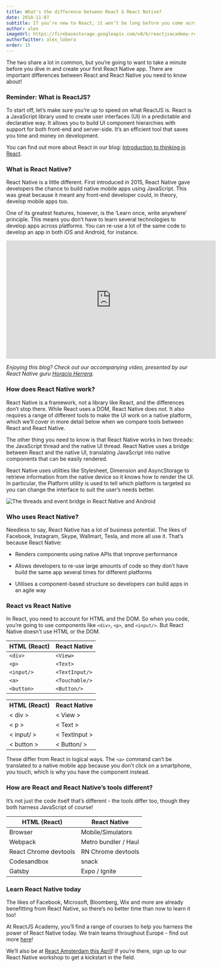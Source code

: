 ```yaml
---
title: What's the difference between React & React Native?
date: 2018-11-07
subtitle: If you’re new to React, it won’t be long before you come across React Native.
author: alex
imageUrl: https://firebasestorage.googleapis.com/v0/b/reactjsacademy-react.appspot.com/o/blog%20post%20images%2Freact-native-differences%2FreactNative_differences2.jpg?alt=media
authorTwitter: alex_lobera
order: 15
---
```


The two share a lot in common, but you’re going to want to take a minute before you dive in and create your first React Native app. There are important differences between React and React Native you need to know about!

### Reminder: What is ReactJS?

To start off, let’s make sure you’re up to speed on what ReactJS is. React is a JavaScript library used to create user interfaces (UI) in a predictable and declarative way. It allows you to build UI component hierarchies with support for both front-end and server-side. It’s an efficient tool that saves you time and money on development.

You can find out more about React in our blog: [Introduction to thinking in React](https://reactjs.academy/blog/introduction-to-thinking-in-react/).

### What is React Native?

React Native is a little different. First introduced in 2015, React Native gave developers the chance to build native mobile apps using JavaScript. This was great because it meant any front-end developer could, in theory, develop mobile apps too.

One of its greatest features, however, is the ‘Learn once, write anywhere’ principle. This means you don’t have to learn several technologies to develop apps across platforms. You can re-use a lot of the same code to develop an app in both iOS and Android, for instance.

<iframe width="560" height="315" src="https://www.youtube.com/embed/2IC0rXKfchU" frameborder="0" allow="accelerometer; autoplay; encrypted-media; gyroscope; picture-in-picture" allowfullscreen></iframe>

_Enjoying this blog? Check out our accompanying video, presented by our React Native guru [Horacio Herrera](https://reactjs.academy/about-us/#horacio-herrera)._

### How does React Native work?

React Native is a framework, not a library like React, and the differences don’t stop there. While React uses a DOM, React Native does not. It also requires a range of different tools to make the UI work on a native platform, which we’ll cover in more detail below when we compare tools between React and React Native.

The other thing you need to know is that React Native works in two threads: the JavaScript thread and the native UI thread. React Native uses a bridge between React and the native UI, translating JavaScript into native components that can be easily rendered.

React Native uses utilities like Stylesheet, Dimension and AsyncStorage to retrieve information from the native device so it knows how to render the UI. In particular, the Platform utility is used to tell which platform is targeted so you can change the interface to suit the user’s needs better.

<img placeholder-height="259px" src="https://firebasestorage.googleapis.com/v0/b/reactjsacademy-react.appspot.com/o/blog%20post%20images%2Freact-native-differences%2FreactNative_eventBridge.jpg?alt=media" alt="The threads and event bridge in React Native and Android"></img>

### Who uses React Native?

Needless to say, React Native has a lot of business potential. The likes of Facebook, Instagram, Skype, Wallmart, Tesla, and more all use it. That’s because React Native:

- Renders components using native APIs that improve performance

- Allows developers to re-use large amounts of code so they don’t have build the same app several times for different platforms

- Utilises a component-based structure so developers can build apps in an agile way

### React vs React Native

In React, you need to account for HTML and the DOM. So when you code, you’re going to use components like `<div>`, `<p>`, and `<input/>`. But React Native doesn’t use HTML or the DOM.

| HTML (React) | React Native   |
| ------------ | -------------- |
| `<div>`      | `<View>`       |
| `<p>`        | `<Text>`       |
| `<input/>`   | `<TextInput/>` |
| `<a>`        | `<Touchable/>` |
| `<button>`   | `<Button/>`    |

<table>
    <tr>
      <th>HTML (React)</th>
      <th>React Native</th>
    </tr>
    <tr>
      <td>< div ></td>
      <td>< View ></td>
    </tr>
    <tr>
      <td>< p ></td>
      <td>< Text ></td>
    </tr>
    <tr>
      <td>< input/ ></td>
      <td>< TextInput ></td>
    </tr>
    <tr>
      <td>< button ></td>
      <td>< Button/ ></td>
    </tr>
</table>

These differ from React in logical ways. The `<a>` command can’t be translated to a native mobile app because you don’t click on a smartphone, you touch, which is why you have the <Touchable/> component instead.

### How are React and React Native’s tools different?

It’s not just the code itself that’s different - the tools differ too, though they both harness JavaScript of course!

| HTML (React)          | React Native         |
| --------------------- | -------------------- |
| Browser               | Mobile/Simulators    |
| Webpack               | Metro bundler / Haul |
| React Chrome devtools | RN Chrome devtools   |
| Codesandbox           | snack                |
| Gatsby                | Expo / Ignite        |

### Learn React Native today

The likes of Facebook, Microsoft, Bloomberg, Wix and more are already benefitting from React Native, so there’s no better time than now to learn it too!

At ReactJS Academy, you’ll find a range of courses to help you harness the power of React Native today. We train teams throughout Europe - find out more [here](https://reactjs.academy/react-native-bootcamp/)!

We’ll also be at [React Amsterdam this April](https://reactjs.academy/blog/leanjs-react-amsterdam/)! If you’re there, sign up to our React Native workshop to get a kickstart in the field.
